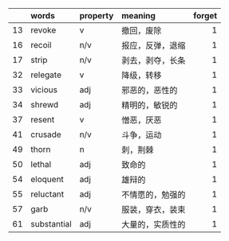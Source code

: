 |    | words       | property   | meaning          |   forget |
|---:|:------------|:-----------|:-----------------|---------:|
| 13 | revoke      | v          | 撤回，废除       |        1 |
| 16 | recoil      | n/v        | 报应，反弹，退缩 |        1 |
| 17 | strip       | n/v        | 剥去，剥夺，长条 |        1 |
| 32 | relegate    | v          | 降级，转移       |        1 |
| 33 | vicious     | adj        | 邪恶的，恶性的   |        1 |
| 34 | shrewd      | adj        | 精明的，敏锐的   |        1 |
| 37 | resent      | v          | 憎恶，厌恶       |        1 |
| 41 | crusade     | n/v        | 斗争，运动       |        1 |
| 49 | thorn       | n          | 刺，荆棘         |        1 |
| 50 | lethal      | adj        | 致命的           |        1 |
| 54 | eloquent    | adj        | 雄辩的           |        1 |
| 55 | reluctant   | adj        | 不情愿的，勉强的 |        1 |
| 57 | garb        | n/v        | 服装，穿衣，装束 |        1 |
| 61 | substantial | adj        | 大量的，实质性的 |        1 |
